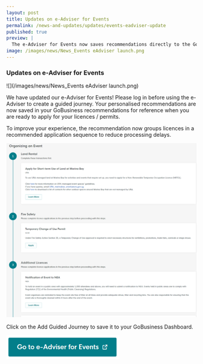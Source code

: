 ```yaml
---
layout: post
title: Updates on e-Adviser for Events
permalink: /news-and-updates/updates/events-eadviser-update
published: true
preview: |
  The e-Adviser for Events now saves recommendations directly to the GoBusiness dashboard for quick reference.
image: /images/news/News_Events eAdviser launch.png
---
```


### Updates on e-Adviser for Events

![](/images/news/News_Events eAdviser launch.png)

We have updated our e-Adviser for Events! Please log in before using the e-Adviser to create a guided journey. Your personalised recommendations are now saved in your GoBusiness recommendations for reference when you are ready to apply for your licences / permits.

To improve your experience, the recommendation now groups licences in a recommended application sequence to reduce processing delays.

![](/images/news/EventsSJUpdate1.png)

Click on the Add Guided Journey to save it to your GoBusiness Dashboard.

<a href="https://eadviser.gobusiness.gov.sg/events?src=guide-for-organising-events">
    <img src="/images/news/EventsSJUpdate2.png" alt="" style="width:300px;">
</a>

